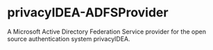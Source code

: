 # privacyIDEA-ADFSProvider
A Microsoft Active Directory Federation Service provider for the open source authentication system privacyIDEA.
